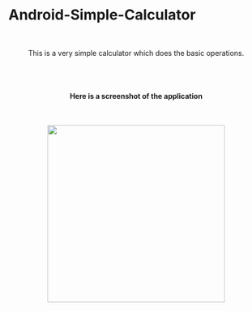 # Android-Simple-Calculator
<br>
<p align="center">This is a very simple calculator which does the basic operations.</p>

<br><br>
<h4 align="center">Here is a screenshot of the application</h4><br>
<p align="center">
  <img src="https://cloud.githubusercontent.com/assets/25959096/23583229/e1207338-0163-11e7-9396-72dee0b7346a.png" width="350"/>
</p>
